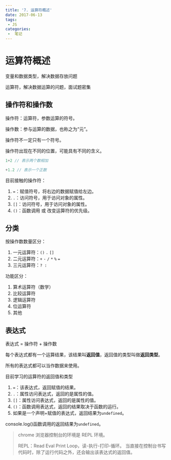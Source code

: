 ```yaml
---
title: '7. 运算符概述'
date: 2017-06-13
tags:
 - JS
categories:
 -  笔记
---
```


# 运算符概述

变量和数据类型，解决数据存放问题

运算符，解决数据运算的问题，面试题密集

## 操作符和操作数

操作符：运算符，参数运算的符号。

操作数：参与运算的数据，也称之为“元”。

操作符不一定只有一个符号。

操作符出现在不同的位置，可能具有不同的含义。

```js
1+2 // 表示两个数相加

+1.2 // 表示一个正数
```

目前接触的操作符：

1. `=`：赋值符号，将右边的数据赋值给左边。
2. `.`：访问符号，用于访问对象的属性。
3. `[]`：访问符号，用于访问对象的属性。
4. `()`：函数调用 或 改变运算符的优先级。

## 分类

按操作数数量区分：

1. 一元运算符：`()` `.` `[]`
2. 二元运算符：`+` `-` `/` `*` `%` `=`
3. 三元运算符：`? :`

功能区分：

1. 算术运算符（数学）
2. 比较运算符
3. 逻辑运算符
4. 位运算符
5. 其他

## 表达式

表达式 = 操作符 + 操作数

每个表达式都有一个运算结果，该结果叫**返回值**，返回值的类型叫做**返回类型**。

所有的表达式都可以当作数据来使用。

目前学习的运算符的返回值和类型

1. `=`：该表达式，返回赋值的结果。
2. `.`：属性访问表达式，返回的是属性的值。
3. `[]`：属性访问表达式，返回的是属性的值。
4. `()`：函数调用表达式，返回的结果取决于函数的运行。
5. 如果是一个声明+赋值的表达式，返回结果为`undefined`。

console.log()函数调用的返回结果为`undefined`。

> chrome 浏览器控制台的环境是 REPL 环境。
>
> REPL：Read Eval Print Loop，读-执行-打印-循环。
> 当直接在控制台书写代码时，除了运行代码之外，还会输出该表达式的返回值。
